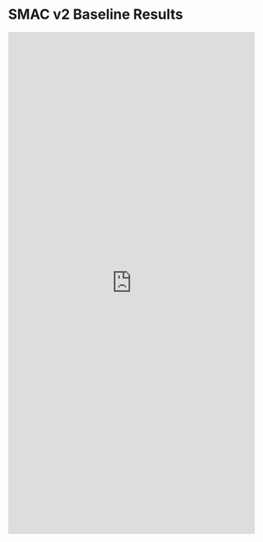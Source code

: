 # SMAC v2 Baseline Results
<iframe src="https://wandb.ai/off-the-grid-marl-team/public-baselines/reports/SMAC-v2-Baseline-Results--Vmlldzo3MTM3NTk3" style="border:none;height:1024px;width:100%">
